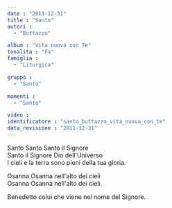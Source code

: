 ```yaml
---
date : "2011-12-31"
title : "Santo"
autori : 
  - "Buttazzo"

album : "Vita nuova con Te"
tonalita : "Fa"
famiglia : 
  - "Liturgica"

gruppo : 
  - "Santo"

momenti : 
  - "Santo"

video : 
identificatore : "santo_buttazzo_vita_nuova_con_te"
data_revisione : "2011-12-31"
---
```

  
  
  
  
  
  
  
  
  
  
Santo Santo Santo il Signore  
Santo il Signore Dio dell'Universo    
I cieli e la terra sono pieni della tua gloria.  
  
  
  
Osanna Osanna nell'alto dei cieli  
Osanna Osanna nell'alto dei cieli.  
  
  
  
Benedetto colui che viene nel nome del Signore.  
  
  
  
  
